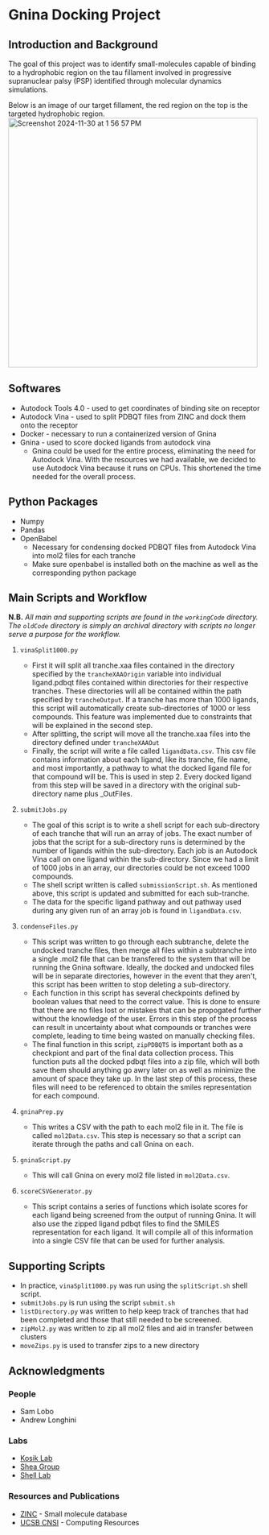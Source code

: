 # Gnina Docking Project

## Introduction and Background
The goal of this project was to identify small-molecules capable of binding to a hydrophobic region on the tau
fillament involved in progressive supranuclear palsy (PSP) identified through molecular dynamics simulations.

Below is an image of our target fillament, the red region on the top is the targeted hydrophobic region. 
<img width="496" alt="Screenshot 2024-11-30 at 1 56 57 PM" src="https://github.com/user-attachments/assets/7d30a5ad-f5f5-43c3-b1fe-12c7046b7cd0">

## Softwares

* Autodock Tools 4.0 - used to get coordinates of binding site on receptor
* Autodock Vina - used to split PDBQT files from ZINC and dock them onto the receptor
* Docker - necessary to run a containerized version of Gnina
* Gnina - used to score docked ligands from autodock vina
  * Gnina could be used for the entire process, eliminating the need for Autodock Vina. With the resources we had available, we decided to
    use Autodock Vina because it runs on CPUs. This shortened the time needed for the overall process. 

## Python Packages
* Numpy
* Pandas
* OpenBabel
  * Necessary for condensing docked PDBQT files from Autodock Vina into mol2 files for each tranche
  * Make sure openbabel is installed both on the machine as well as the corresponding python package
    
## Main Scripts and Workflow

**N.B.** *All main and supporting scripts are found in the `workingCode` directory. The `oldCode` directory is simply an archival directory with scripts no longer serve a purpose for the workflow.*

1. `vinaSplit1000.py`
     * First it will split all tranche.xaa files contained in the directory specified by the `trancheXAAOrigin` variable into individual ligand.pdbqt files
       contained within directories for their respective tranches. These directories will all be contained within the path specified by `trancheOutput`.
       If a tranche has more than 1000 ligands, this script will automatically create sub-directories of 1000 or less compounds. This feature was implemented
       due to constraints that will be explained in the second step. 
     * After splitting, the script will move all the tranche.xaa files into the directory defined under `trancheXAAOut`
     * Finally, the script will write a file called `ligandData.csv`. This csv file contains information about each ligand, like its tranche, file name, and
       most importantly, a pathway to what the docked ligand file for that compound will be. This is used in step 2. Every docked ligand from this step will be
       saved in a directory with the original sub-directory name plus _OutFiles. 
       
2. `submitJobs.py` 
     * The goal of this script is to write a shell script for each sub-directory of each tranche that will run an array of jobs. The exact number of jobs that
       the script for a sub-directory runs is determined by the number of ligands within the sub-directory. Each job is an Autodock Vina call on one ligand within
       the sub-directory. Since we had a limit of 1000 jobs in an array, our directories could be not exceed 1000 compounds. 
     * The shell script written is called `submissionScript.sh`. As mentioned above, this script is updated and submitted for each sub-tranche.
     * The data for the specific ligand pathway and out pathway used during any given run of an array job is found in `ligandData.csv`. 
    
3. `condenseFiles.py`
     * This script was written to go through each subtranche, delete the undocked tranche files, then merge all files within a subtranche into a single .mol2 file
       that can be transfered to the system that will be running the Gnina software. Ideally, the docked and undocked files will be in separate directories, however
       in the event that they aren't, this script has been written to stop deleting a sub-directory.
     * Each function in this script has several checkpoints defined by boolean values that need to the correct value. This is done to ensure that there are no files
       lost or mistakes that can be propogated further without the knowledge of the user. Errors in this step of the process can result in uncertainty about what
       compounds or tranches were complete, leading to time being wasted on manually checking files.
     * The final function in this script, `zipPDBQTS` is important both as a checkpiont and part of the final data collection process. This function puts all the
       docked pdbqt files into a zip file, which will both save them should anything go awry later on as well as minimize the amount of space they take up. In the
       last step of this process, these files will need to be referenced to obtain the smiles representation for each compound.

4. `gninaPrep.py`
     * This writes a CSV with the path to each mol2 file in it. The file is called `mol2Data.csv`. This step is necessary so that a script can iterate through the
       paths and call Gnina on each.
      
5. `gninaScript.py`
     * This will call Gnina on every mol2 file listed in `mol2Data.csv`.

6. `scoreCSVGenerator.py`
     * This script contains a series of functions which isolate scores for each ligand being screened from the output of running Gnina. It will also use the zipped            ligand pdbqt files to find the SMILES representation for each ligand. It will compile all of this information into a single CSV file that can be used for               further analysis. 

## Supporting Scripts

 * In practice, `vinaSplit1000.py` was run using the `splitScript.sh` shell script.
 * `submitJobs.py` is run using the script `submit.sh`
 * `listDirectory.py` was written to help keep track of tranches that had been completed and those that still needed to be screeened.
 * `zipMol2.py` was written to zip all mol2 files and aid in transfer between clusters
 * `moveZips.py` is used to transfer zips to a new directory
   
## Acknowledgments

### People
* Sam Lobo
* Andrew Longhini
  
### Labs
* [Kosik Lab](https://ken-kosik.mcdb.ucsb.edu)
* [Shea Group](https://labs.chem.ucsb.edu/shea/joan-emma/)
* [Shell Lab](https://theshelllab.org)
  
### Resources and Publications
* [ZINC](https://zinc.docking.org) - Small molecule database
* [UCSB CNSI](https://www.cnsi.ucsb.edu) - Computing Resources
